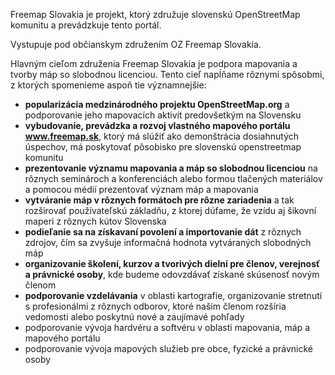 Freemap Slovakia je projekt, ktorý združuje slovenskú OpenStreetMap komunitu a prevádzkuje tento portál.

Vystupuje pod občianskym združením OZ Freemap Slovakia.

Hlavným cieľom združenia Freemap Slovakia je podpora mapovania a tvorby máp so slobodnou licenciou. Tento cieľ napĺňame rôznymi spôsobmi, z ktorých spomenieme aspoň tie významnejšie:

- **popularizácia medzinárodného projektu OpenStreetMap.org** a podporovanie jeho mapovacích aktivít predovšetkým na Slovensku
- **vybudovanie, prevádzka a rozvoj vlastného mapového portálu www.freemap.sk**, ktorý má slúžiť ako demonštrácia dosiahnutých úspechov, má poskytovať pôsobisko pre slovenskú openstreetmap komunitu
- **prezentovanie významu mapovania a máp so slobodnou licenciou** na rôznych seminároch a konferenciách alebo formou tlačených materiálov a pomocou médií prezentovať význam máp a mapovania
- **vytváranie máp v rôznych formátoch pre rôzne zariadenia** a tak rozširovať používateľskú základňu, z ktorej dúfame, že vzídu aj šikovní maperi z rôznych kútov Slovenska
- **podieľanie sa na získavaní povolení a importovanie dát** z rôznych zdrojov, čím sa zvyšuje informačná hodnota vytváraných slobodných máp
- **organizovanie školení, kurzov a tvorivých dielní pre členov, verejnosť a právnické osoby**, kde budeme odovzdávať získané skúsenosť novým členom
- **podporovanie vzdelávania** v oblasti kartografie, organizovanie stretnutí s profesionálmi z rôznych odborov, ktoré našim členom rozšíria vedomosti alebo poskytnú nové a zaujímavé pohľady
- podporovanie vývoja hardvéru a softvéru v oblasti mapovania, máp a mapového portálu
- podporovanie vývoja mapových služieb pre obce, fyzické a právnické osoby
